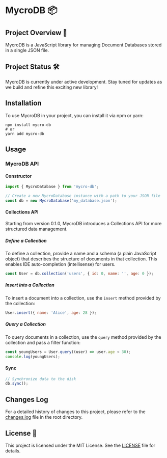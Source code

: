 # MycroDB 📦

## Project Overview 🚀

MycroDB is a JavaScript library for managing Document Databases stored in a single JSON file.

## Project Status 🛠️

MycroDB is currently under active development. Stay tuned for updates as we build and refine this exciting new library!

## Installation

To use MycroDB in your project, you can install it via npm or yarn:

```shell
npm install mycro-db
# or
yarn add mycro-db
```

## Usage

### MycroDB API

#### Constructor

```javascript
import { MycroDatabase } from 'mycro-db';

// Create a new MycroDatabase instance with a path to your JSON file
const db = new MycroDatabase('my_database.json');
```

#### Collections API

Starting from version 0.1.0, MycroDB introduces a Collections API for more structured data management.

##### Define a Collection

To define a collection, provide a name and a schema (a plain JavaScript object) that describes the structure of documents in that collection. This enables IDE auto-completion (intellisense) for users.

```javascript
const User = db.collection('users', { id: 0, name: '', age: 0 });
```

##### Insert into a Collection

To insert a document into a collection, use the `insert` method provided by the collection:

```javascript
User.insert({ name: 'Alice', age: 28 });
```

##### Query a Collection

To query documents in a collection, use the `query` method provided by the collection and pass a filter function:

```javascript
const youngUsers = User.query((user) => user.age < 30);
console.log(youngUsers);
```

#### Sync

```javascript
// Synchronize data to the disk
db.sync();
```

## Changes Log

For a detailed history of changes to this project, please refer to the [changes.log](changes.log) file in the root directory.

## License 📜

This project is licensed under the MIT License. See the [LICENSE](LICENSE) file for details.

